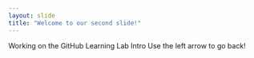 ```yaml
---
layout: slide
title: "Welcome to our second slide!"
---
```

Working on the GitHub Learning Lab Intro
Use the left arrow to go back!
